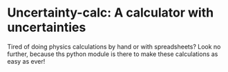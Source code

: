 # Uncertainty-calc: A calculator with uncertainties

Tired of doing physics calculations by hand or with spreadsheets? Look no further, because ths python module is there to make these calculations as easy as ever!